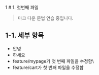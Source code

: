 1 # 1. 첫번째 파일
> 마크 다운 문법 연습 중입니다.

## 1-1. 세부 항목
* 안녕
* 하세요
* feature/mypage가 첫 번째 파일을 수정함\
* feature/cart가 첫 번째 파일을 수정함